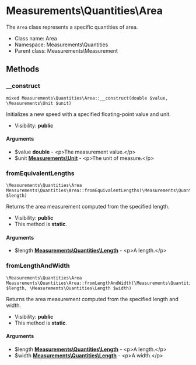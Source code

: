 Measurements\Quantities\Area
===============

The `Area` class represents a specific quantities of area.




* Class name: Area
* Namespace: Measurements\Quantities
* Parent class: Measurements\Measurement







Methods
-------


### __construct

    mixed Measurements\Quantities\Area::__construct(double $value, \Measurements\Unit $unit)

Initializes a new speed with a specified floating-point value and unit.



* Visibility: **public**


#### Arguments
* $value **double** - &lt;p&gt;The measurement value.&lt;/p&gt;
* $unit **[Measurements\Unit](Measurements-Unit.md)** - &lt;p&gt;The unit of measure.&lt;/p&gt;



### fromEquivalentLengths

    \Measurements\Quantities\Area Measurements\Quantities\Area::fromEquivalentLengths(\Measurements\Quantities\Length $length)

Returns the area measurement computed from the specified length.



* Visibility: **public**
* This method is **static**.


#### Arguments
* $length **[Measurements\Quantities\Length](Measurements-Quantities-Length.md)** - &lt;p&gt;A length.&lt;/p&gt;



### fromLengthAndWidth

    \Measurements\Quantities\Area Measurements\Quantities\Area::fromLengthAndWidth(\Measurements\Quantities\Length $length, \Measurements\Quantities\Length $width)

Returns the area measurement computed from the specified length and width.



* Visibility: **public**
* This method is **static**.


#### Arguments
* $length **[Measurements\Quantities\Length](Measurements-Quantities-Length.md)** - &lt;p&gt;A length.&lt;/p&gt;
* $width **[Measurements\Quantities\Length](Measurements-Quantities-Length.md)** - &lt;p&gt;A width.&lt;/p&gt;


